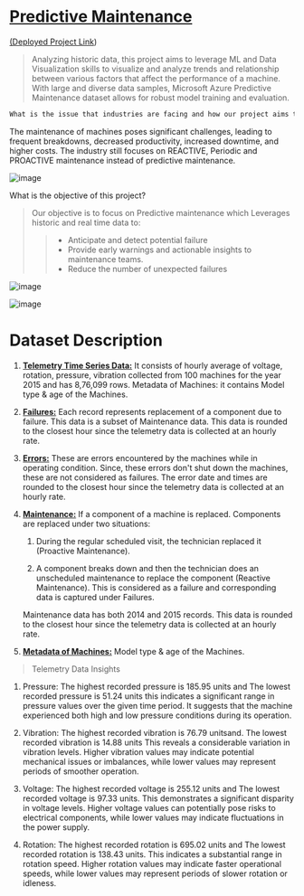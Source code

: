 <a href="#" class="button"> <h1>**Predictive Maintenance**</h1> ([Deployed Project Link](https://aadityakumra-predictivemaintenance.streamlit.app/))</a>
> Analyzing historic data, this project aims to leverage ML and Data Visualization skills to visualize and analyze trends and relationship between various factors that affect the performance of a machine. With large and diverse data samples, Microsoft Azure Predictive Maintenance dataset allows for robust model training and evaluation.

```diff 
What is the issue that industries are facing and how our project aims to provide solutions for them?
```


The maintenance of machines poses significant challenges, leading to frequent breakdowns, decreased productivity, increased downtime, and higher costs.
The industry still focuses on REACTIVE, Periodic and PROACTIVE maintenance instead of predictive maintenance. 

![image](https://github.com/AadityaKumra/PredictiveMachineLearning/assets/72290209/12210b2e-2bf3-4443-8637-c83566160c73)

What is the objective of this project?
>
>Our objective is to focus on Predictive maintenance which Leverages historic and real time data to:
>> - Anticipate and detect potential failure <br>
>> - Provide early warnings and actionable insights to maintenance teams. <br>
>> - Reduce the number of unexpected failures <br>
>

![image](https://github.com/AadityaKumra/PredictiveMachineLearning/assets/72290209/5543e955-1757-4417-b8af-9e6346fe3131)

![image](https://github.com/AadityaKumra/PredictiveMachineLearning/assets/72290209/99ca0337-6fc3-42d1-9163-4d47ee51543a)

<h1> Dataset Description </h1>

1. <u>**Telemetry Time Series Data:**</u> It consists of hourly average of voltage, rotation, pressure, vibration collected from 100 machines for the year 2015 and has 8,76,099 rows.
Metadata of Machines: it contains  Model type & age of the Machines.

2. <u>**Failures:**</u> Each record represents replacement of a component due to failure. This data is a subset of Maintenance data. This data is rounded to the closest hour since the telemetry data is collected at an hourly rate. 

3. <u>**Errors:**</u> These are errors encountered by the machines while in operating condition. Since, these errors don't shut down the machines, these are not considered as failures. The error date and times are rounded to the closest hour since the telemetry data is collected at an hourly rate. 

4.  <u>**Maintenance:**</u> If a component of a machine is replaced.  Components are replaced under two situations:

	1. During the regular scheduled visit, the technician replaced it (Proactive Maintenance). 

	2. A component breaks down and then the technician does an unscheduled maintenance to replace the component (Reactive Maintenance). This is considered as a failure and corresponding data is captured under Failures.

    Maintenance data has both 2014 and 2015 records. This data is rounded to the closest hour since the telemetry data is collected at an hourly rate. 
5. <U>**Metadata of Machines:**</U> Model type & age of the Machines.


>Telemetry Data Insights

1. Pressure: The highest recorded pressure is 185.95 units and The lowest recorded pressure is 51.24 units this indicates a significant range in pressure values over the given time period. It suggests that the machine experienced both high and low pressure conditions during its operation.

2.	Vibration: The highest recorded vibration is 76.79 unitsand. The lowest recorded vibration is 14.88 units This reveals a considerable variation in vibration levels. Higher vibration values may indicate potential mechanical issues or imbalances, while lower values may represent periods of smoother operation.
3.	Voltage: The highest recorded voltage is 255.12 units and  The lowest recorded voltage is 97.33 units. This demonstrates a significant disparity in voltage levels. Higher voltage values can potentially pose risks to electrical components, while lower values may indicate fluctuations in the power supply.

4.	Rotation: The highest recorded rotation is 695.02 units and The lowest recorded rotation is 138.43 units. This indicates a substantial range in rotation speed. Higher rotation values may indicate faster operational speeds, while lower values may represent periods of slower rotation or idleness.

